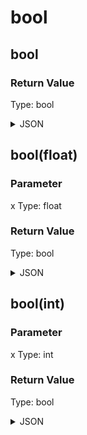 # bool

## bool


### Return Value

  Type: bool

<details><summary>JSON</summary>

```
{
  "Type": "bool",
  "Name": "bool",
  "Value": "false",
  "Category": 6,
  "InputPins": [],
  "OutputPins": [
    {
      "Id": "",
      "Type": "bool"
    }
  ]
}
```

</details>

## bool(float)

### Parameter

x
  Type: float

### Return Value

  Type: bool

<details><summary>JSON</summary>

```
{
  "Type": "bool(float)",
  "Name": "bool(float)",
  "Category": 1,
  "InputPins": [
    {
      "Connection": null,
      "Id": "x",
      "Type": "float"
    }
  ],
  "OutputPins": [
    {
      "Id": "",
      "Type": "bool"
    }
  ]
}
```

</details>

## bool(int)

### Parameter

x
  Type: int

### Return Value

  Type: bool

<details><summary>JSON</summary>

```
{
  "Type": "bool(int)",
  "Name": "bool(int)",
  "Category": 1,
  "InputPins": [
    {
      "Connection": null,
      "Id": "x",
      "Type": "int"
    }
  ],
  "OutputPins": [
    {
      "Id": "",
      "Type": "bool"
    }
  ]
}
```

</details>

